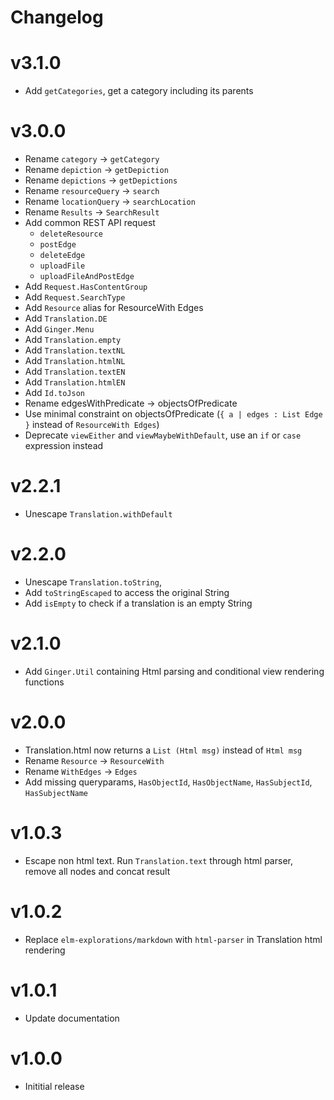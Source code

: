 # Changelog

# v3.1.0
* Add `getCategories`, get a category including its parents

# v3.0.0
* Rename `category` -> `getCategory`
* Rename `depiction` -> `getDepiction`
* Rename `depictions` -> `getDepictions`
* Rename `resourceQuery` -> `search`
* Rename `locationQuery` -> `searchLocation`
* Rename `Results` -> `SearchResult`
* Add common REST API request
  * `deleteResource`
  * `postEdge`
  * `deleteEdge`
  * `uploadFile`
  * `uploadFileAndPostEdge`
* Add `Request.HasContentGroup`
* Add `Request.SearchType`
* Add `Resource` alias for ResourceWith Edges
* Add `Translation.DE`
* Add `Ginger.Menu`
* Add `Translation.empty`
* Add `Translation.textNL`
* Add `Translation.htmlNL`
* Add `Translation.textEN`
* Add `Translation.htmlEN`
* Add `Id.toJson`
* Rename edgesWithPredicate -> objectsOfPredicate
* Use minimal constraint on objectsOfPredicate (`{ a | edges : List Edge }` instead of `ResourceWith Edges`)
* Deprecate `viewEither` and `viewMaybeWithDefault`, use an `if` or `case` expression instead

# v2.2.1
* Unescape `Translation.withDefault`

# v2.2.0
* Unescape `Translation.toString`,
* Add `toStringEscaped` to access the original String
* Add `isEmpty` to check if a translation is an empty String

# v2.1.0
* Add `Ginger.Util` containing Html parsing and conditional view rendering functions

# v2.0.0
* Translation.html now returns a `List (Html msg)` instead of `Html msg`
* Rename `Resource` -> `ResourceWith`
* Rename `WithEdges` -> `Edges`
* Add missing queryparams, `HasObjectId`, `HasObjectName`, `HasSubjectId`, `HasSubjectName`

# v1.0.3
* Escape non html text.
Run `Translation.text` through html parser, remove all nodes and concat result

# v1.0.2
* Replace `elm-explorations/markdown` with `html-parser` in Translation html rendering

# v1.0.1
* Update documentation

# v1.0.0
* Inititial release
